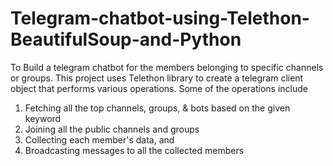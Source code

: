 # Telegram-chatbot-using-Telethon-BeautifulSoup-and-Python
To Build a telegram chatbot for the members belonging to specific channels or groups. 
This project uses Telethon library to create a telegram client object that performs various operations. 
Some of the operations include 
1. Fetching all the top channels, groups, & bots based on the given keyword
2. Joining all the public channels and groups
3. Collecting each member's data, and 
4. Broadcasting messages to all the collected members
